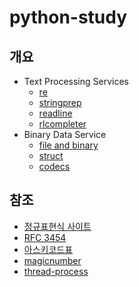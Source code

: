 # python-study

## 개요
- Text Processing Services
    - [re](./re/study_re.md)
    - [stringprep](./stringprep/study_stringprep.md)
    - [readline](./readline/study_readline.md)
    - [rlcompleter](./rlcompleter/study_rlcompleter.md)
- Binary Data Service
    - [file and binary](./file/study_file.md)
    - [struct](./struct/study_struct.md)
    - [codecs](./codecs/study_codecs.md)

## 참조
- [정규표현식 사이트](http://regexr.com)
- [RFC 3454](https://datatracker.ietf.org/doc/html/rfc3454.html#appendix)
- [아스키코드표](https://mblogthumb-phinf.pstatic.net/20160211_209/ansdbtls4067_1455192707460IhXKg_JPEG/ASCII_Code_%25EC%259D%25BC%25EB%259E%258C%25ED%2591%259C_-_%25EC%259E%2591%25EC%2584%25B1%25EC%259E%2590_-_%25EB%2595%259C%25EC%2593%25B0001.png?type=w800)
- [magicnumber](https://blog.naver.com/PostView.nhn?isHttpsRedirect=true&blogId=gaegurijump&logNo=110186211008&parentCategoryNo=&categoryNo=42&viewDate=&isShowPopularPosts=true&from=search)
- [thread-process](./thread-process.md)
